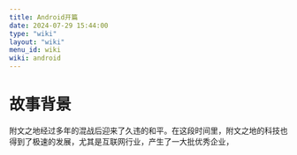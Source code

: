 ```yaml
---
title: Android开篇
date: 2024-07-29 15:44:00
type: "wiki"
layout: "wiki"
menu_id: wiki
wiki: android
---
```


# 故事背景
附文之地经过多年的混战后迎来了久违的和平。在这段时间里，附文之地的科技也得到了极速的发展，尤其是互联网行业，产生了一大批优秀企业，
